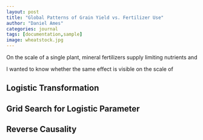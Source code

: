 ```yaml
---
layout: post
title: "Global Patterns of Grain Yield vs. Fertilizer Use"
author: "Daniel Ames"
categories: journal
tags: [documentation,sample]
image: wheatstock.jpg
---
```


On the scale of a single plant, mineral fertilizers supply limiting nutrients and 

I wanted to know whether the same effect is visible on the scale of

## Logistic Transformation

## Grid Search for Logistic Parameter

## Reverse Causality